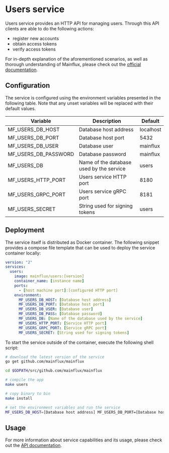 # Users service

Users service provides an HTTP API for managing users. Through this API clients 
are able to do the following actions:

- register new accounts
- obtain access tokens
- verify access tokens

For in-depth explanation of the aforementioned scenarios, as well as thorough
understanding of Mainflux, please check out the [official documentation][doc].

## Configuration

The service is configured using the environment variables presented in the
following table. Note that any unset variables will be replaced with their
default values.

| Variable             | Description                              | Default      |
|----------------------|------------------------------------------|--------------|
| MF_USERS_DB_HOST     | Database host address                    | localhost    |
| MF_USERS_DB_PORT     | Database host port                       | 5432         |
| MF_USERS_DB_USER     | Database user                            | mainflux     |
| MF_USERS_DB_PASSWORD | Database password                        | mainflux     |
| MF_USERS_DB          | Name of the database used by the service | users        |
| MF_USERS_HTTP_PORT   | Users service HTTP port                  | 8180         |
| MF_USERS_GRPC_PORT   | Users service gRPC port                  | 8181         |
| MF_USERS_SECRET      | String used for signing tokens           | users        |

## Deployment

The service itself is distributed as Docker container. The following snippet
provides a compose file template that can be used to deploy the service container
locally:

```yaml
version: "2"
services:
  users:
    image: mainflux/users:[version]
    container_name: [instance name]
    ports:
      - [host machine port]:[configured HTTP port]
    environment:
      MF_USERS_DB_HOST: [Database host address]
      MF_USERS_DB_PORT: [Database host port]
      MF_USERS_DB_USER: [Database user]
      MF_USERS_DB_PASS: [Database password]
      MF_USERS_DB: [Name of the database used by the service]
      MF_USERS_HTTP_PORT: [Service HTTP port]
      MF_USERS_GRPC_PORT: [Service gRPC port]
      MF_USERS_SECRET: [String used for signing tokens]
```

To start the service outside of the container, execute the following shell script:

```bash
# download the latest version of the service
go get github.com/mainflux/mainflux

cd $GOPATH/src/github.com/mainflux/mainflux

# compile the app
make users

# copy binary to bin
make install

# set the environment variables and run the service
MF_USERS_DB_HOST=[Database host address] MF_USERS_DB_PORT=[Database host port] MF_USERS_DB_USER=[Database user] MF_USERS_DB_PASS=[Database password] MF_USERS_DB=[Name of the database used by the service] MF_USERS_HTTP_PORT=[Service HTTP port] MF_USERS_GRPC_PORT=[Service gRPC port] MF_USERS_SECRET=[String used for signing tokens] $GOBIN/mainflux-users
```

## Usage

For more information about service capabilities and its usage, please check out
the [API documentation](swagger.yaml).

[doc]: http://mainflux.readthedocs.io
